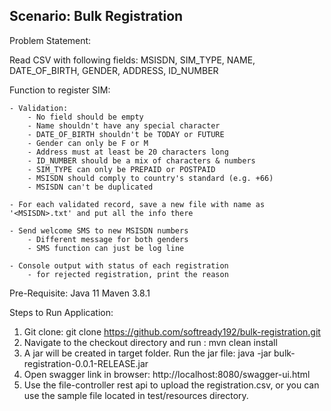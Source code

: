 Scenario: Bulk Registration
---------------------------

Problem Statement:

Read CSV with following fields:
MSISDN, SIM_TYPE, NAME, DATE_OF_BIRTH, GENDER, ADDRESS, ID_NUMBER

Function to register SIM:

	- Validation:
		- No field should be empty
		- Name shouldn't have any special character
		- DATE_OF_BIRTH shouldn't be TODAY or FUTURE
		- Gender can only be F or M
		- Address must at least be 20 characters long
		- ID_NUMBER should be a mix of characters & numbers
		- SIM_TYPE can only be PREPAID or POSTPAID
		- MSISDN should comply to country's standard (e.g. +66)
		- MSISDN can't be duplicated

	- For each validated record, save a new file with name as '<MSISDN>.txt' and put all the info there

	- Send welcome SMS to new MSISDN numbers
		- Different message for both genders
		- SMS function can just be log line

	- Console output with status of each registration
		- for rejected registration, print the reason

Pre-Requisite:
Java 11
Maven 3.8.1

Steps to Run Application:
1. Git clone: git clone https://github.com/softready192/bulk-registration.git
2. Navigate to the checkout directory and run : mvn clean install
3. A jar will be created in target folder. Run the jar file: java -jar bulk-registration-0.0.1-RELEASE.jar
4. Open swagger link in browser: http://localhost:8080/swagger-ui.html
5. Use the file-controller rest api to upload the registration.csv, or you can use the sample file located in test/resources directory.